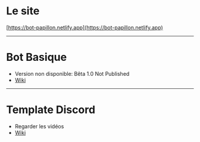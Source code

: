 # Le site
[https://bot-papillon.netlify.app](https://bot-papillon.netlify.app)
***
# Bot Basique
* Version non disponible: Bêta 1.0 Not Published
* [Wiki](https://github.com/papillonlut/bot/wiki)
***
# Template Discord
* Regarder les vidéos
* [Wiki](https://github.com/papillonlut/bot/wiki)
